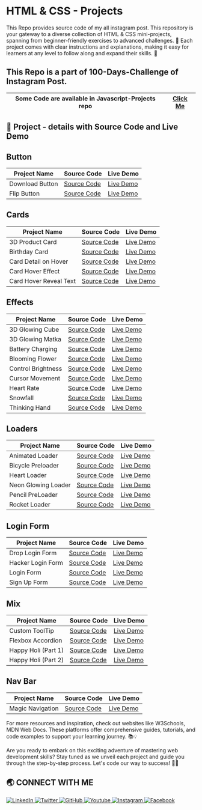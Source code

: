 # HTML & CSS - Projects
This Repo provides source code of my all instagram post. This repository is your gateway to a diverse collection of HTML &amp; CSS mini-projects, spanning from beginner-friendly exercises to advanced challenges. 🌟 Each project comes with clear instructions and explanations, making it easy for learners at any level to follow along and expand their skills. 🚀

<h2>This Repo is a part of 100-Days-Challenge of Instagram Post.</h2>

| Some Code are available in Javascript-Projects repo | [Click Me](https://github.com/Jay-Govind/JavaScript-Projects.git) |
| --------------------------------------------------- | ----------------------------------------------------------------- |

## 🔨 Project - details with Source Code and Live Demo

## Button

| Project Name               | Source Code                                         | Live Demo                                                |
| -------------------------- | --------------------------------------------------- | -------------------------------------------------------- |
| Download Button            | [Source Code](https://github.com/Jay-Govind/HTML-CSS-Projects/tree/573f024b08cd0cf0c596ad9851594986202f5b0c/Download%20Button)  | [Live Demo](https://jay-govind.github.io/HTML-CSS-Projects/Download%20Button) |
| Flip Button                | [Source Code](https://github.com/Jay-Govind/HTML-CSS-Projects/tree/573f024b08cd0cf0c596ad9851594986202f5b0c/Flip%20Button)  | [Live Demo](https://jay-govind.github.io/HTML-CSS-Projects/Flip%20Button) |



## Cards

| Project Name               | Source Code                                         | Live Demo                                                |
| -------------------------- | --------------------------------------------------- | -------------------------------------------------------- |
| 3D Product Card            | [Source Code](https://github.com/Jay-Govind/HTML-CSS-Projects/tree/573f024b08cd0cf0c596ad9851594986202f5b0c/3D%20Product%20Card)  | [Live Demo](https://jay-govind.github.io/HTML-CSS-Projects/3D%20Product%20Card) |
| Birthday Card              | [Source Code](https://github.com/Jay-Govind/HTML-CSS-Projects/tree/573f024b08cd0cf0c596ad9851594986202f5b0c/Birthday%20Card)  | [Live Demo](https://jay-govind.github.io/HTML-CSS-Projects/Birthday%20Card) |
| Card Detail on Hover       | [Source Code](https://github.com/Jay-Govind/HTML-CSS-Projects/tree/573f024b08cd0cf0c596ad9851594986202f5b0c/Card%20Details%20On%20Hover)  | [Live Demo](https://jay-govind.github.io/HTML-CSS-Projects/Card%20Details%20On%20Hover) |
| Card Hover Effect          | [Source Code](https://github.com/Jay-Govind/HTML-CSS-Projects/tree/573f024b08cd0cf0c596ad9851594986202f5b0c/Card%20Hover%20Effect)  | [Live Demo](https://jay-govind.github.io/HTML-CSS-Projects/Card$20Hover$20Effect) |
| Card Hover Reveal Text     | [Source Code](https://github.com/Jay-Govind/HTML-CSS-Projects/tree/573f024b08cd0cf0c596ad9851594986202f5b0c/Card%20Hover%20Reveal%20Text)  | [Live Demo](https://jay-govind.github.io/HTML-CSS-Projects/Card%20Hover%20Reveal%20Text) |



## Effects

| Project Name               | Source Code                                         | Live Demo                                                |
| -------------------------- | --------------------------------------------------- | -------------------------------------------------------- |
| 3D Glowing Cube            | [Source Code](https://github.com/Jay-Govind/HTML-CSS-Projects/tree/aea775b38ba32469b4e25c7eb8bbf6eeee8658ea/3D%20Glowing%20Cube)  | [Live Demo](https://jay-govind.github.io/HTML-CSS-Projects/3D%20Glowing%20Cube) |
| 3D Glowing Matka           | [Source Code](https://github.com/Jay-Govind/HTML-CSS-Projects/tree/573f024b08cd0cf0c596ad9851594986202f5b0c/3D%20Glowing%20matka)  | [Live Demo](https://jay-govind.github.io/HTML-CSS-Projects/3D%20Glowing%20matka) |
| Battery Charging           | [Source Code](https://github.com/Jay-Govind/HTML-CSS-Projects/tree/af6a350584e44d949eafe6f756267623d1f41007/Battery%20Charging)    | [Live Demo](https://jay-govind.github.io/HTML-CSS-Projects/Battery%20Charging) |
| Blooming Flower            | [Source Code](https://github.com/Jay-Govind/HTML-CSS-Projects/tree/ca3dddd5fb95f89fb5a8732f9a92556766d564d8/Blooming%20Flower)  | [Live Demo](https://jay-govind.github.io/HTML-CSS-Projects/Blooming%20Flower) |
| Control Brightness         | [Source Code](https://github.com/Jay-Govind/HTML-CSS-Projects/tree/def6c1d89973026be4f4e08586336df99588f7e0/Control%20Brightness)  | [Live Demo](https://jay-govind.github.io/HTML-CSS-Projects/Control%20Brightness) |
| Cursor Movement            | [Source Code](https://github.com/Jay-Govind/HTML-CSS-Projects/tree/573f024b08cd0cf0c596ad9851594986202f5b0c/Cursor%20Movement)  | [Live Demo](https://jay-govind.github.io/HTML-CSS-Projects/Cursor%20Movement) |
| Heart Rate                 | [Source Code](https://github.com/Jay-Govind/HTML-CSS-Projects/tree/573f024b08cd0cf0c596ad9851594986202f5b0c/Heart%20Rate)  | [Live Demo](https://jay-govind.github.io/HTML-CSS-Projects/Heart%20Rate) |
| Snowfall                   | [Source Code](https://github.com/Jay-Govind/HTML-CSS-Projects/tree/36318e02e81a94ca437ed690266d7427402775fa/Snowfall)  | [Live Demo](https://jay-govind.github.io/HTML-CSS-Projects/Snowfall) |
| Thinking Hand              | [Source Code](https://github.com/Jay-Govind/HTML-CSS-Projects/tree/573f024b08cd0cf0c596ad9851594986202f5b0c/Thinking%20Hand)  | [Live Demo](https://jay-govind.github.io/HTML-CSS-Projects/Thinking%20Hand) |



## Loaders

| Project Name               | Source Code                                         | Live Demo                                                |
| -------------------------- | --------------------------------------------------- | -------------------------------------------------------- |
| Animated Loader            | [Source Code](https://github.com/Jay-Govind/HTML-CSS-Projects/tree/573f024b08cd0cf0c596ad9851594986202f5b0c/Animated%20Loader)  | [Live Demo](https://jay-govind.github.io/HTML-CSS-Projects/Animated%20Loader) |
| Bicycle Preloader          | [Source Code](https://github.com/Jay-Govind/HTML-CSS-Projects/tree/573f024b08cd0cf0c596ad9851594986202f5b0c/Bicycle%20Preloader)  | [Live Demo](https://jay-govind.github.io/HTML-CSS-Projects/Bicycle%20Preloader) |
| Heart Loader               | [Source Code](https://github.com/Jay-Govind/HTML-CSS-Projects/tree/573f024b08cd0cf0c596ad9851594986202f5b0c/Heart%20Loader)  | [Live Demo](https://jay-govind.github.io/HTML-CSS-Projects/Heart%20Loader) |
| Neon Glowing Loader        | [Source Code](https://github.com/Jay-Govind/HTML-CSS-Projects/tree/573f024b08cd0cf0c596ad9851594986202f5b0c/Neon%20Glowing%20Loader)  | [Live Demo](https://jay-govind.github.io/HTML-CSS-Projects/Neon%20Glowing%20Loader) |
| Pencil PreLoader           | [Source Code](https://github.com/Jay-Govind/HTML-CSS-Projects/tree/573f024b08cd0cf0c596ad9851594986202f5b0c/Pencil%20Preloader)  | [Live Demo](https://jay-govind.github.io/HTML-CSS-Projects/Pencil%20Preloader) |
| Rocket Loader              | [Source Code](https://github.com/Jay-Govind/HTML-CSS-Projects/tree/573f024b08cd0cf0c596ad9851594986202f5b0c/Rocket%20Loader)  | [Live Demo](https://jay-govind.github.io/HTML-CSS-Projects/Rocket%20Loader) |



## Login Form

| Project Name               | Source Code                                         | Live Demo                                                |
| -------------------------- | --------------------------------------------------- | -------------------------------------------------------- |
| Drop Login Form            | [Source Code](https://github.com/Jay-Govind/HTML-CSS-Projects/tree/573f024b08cd0cf0c596ad9851594986202f5b0c/Drop%20Login%20Form)  | [Live Demo](https://jay-govind.github.io/HTML-CSS-Projects/Drop%20Login%20Form) |
| Hacker Login Form          | [Source Code](https://github.com/Jay-Govind/HTML-CSS-Projects/tree/573f024b08cd0cf0c596ad9851594986202f5b0c/Hacker%20Login%20Form)  | [Live Demo](https://jay-govind.github.io/HTML-CSS-Projects/Hacker%20Login%20Form) |
| Login Form                 | [Source Code](https://github.com/Jay-Govind/HTML-CSS-Projects/tree/573f024b08cd0cf0c596ad9851594986202f5b0c/Login%20Form)  | [Live Demo](https://jay-govind.github.io/HTML-CSS-Projects/Login%20Form) |
| Sign Up Form               | [Source Code](https://github.com/Jay-Govind/HTML-CSS-Projects/tree/573f024b08cd0cf0c596ad9851594986202f5b0c/Sign%20Up%20Form)  | [Live Demo](https://jay-govind.github.io/HTML-CSS-Projects/Sign%20Up%20Form) |



## Mix

| Project Name               | Source Code                                         | Live Demo                                                |
| -------------------------- | --------------------------------------------------- | -------------------------------------------------------- |
| Custom ToolTip             | [Source Code](https://github.com/Jay-Govind/HTML-CSS-Projects/tree/573f024b08cd0cf0c596ad9851594986202f5b0c/Custom%20Tooltip%20Animation)  | [Live Demo](https://jay-govind.github.io/HTML-CSS-Projects/Custom%20Tooltip%20Animation) |
| Flexbox Accordion          | [Source Code](https://github.com/Jay-Govind/HTML-CSS-Projects/tree/9483a909c26200ef34448bce199be666acc6fd4d/Flexbox%20Accordion)  | [Live Demo](https://jay-govind.github.io/HTML-CSS-Projects/Flexbox%20Accordion) |
| Happy Holi (Part 1)        | [Source Code](https://github.com/Jay-Govind/HTML-CSS-Projects/tree/9721eafcd07bbdffea45f618bf4ed9df88660579/Happy%20Holi%20Part%201)  | [Live Demo](https://jay-govind.github.io/HTML-CSS-Projects/Happy%20Holi%20Part%201) |
| Happy Holi (Part 2)        | [Source Code](https://github.com/Jay-Govind/HTML-CSS-Projects/tree/9721eafcd07bbdffea45f618bf4ed9df88660579/Happy%20Holi%20Part%202)  | [Live Demo](https://jay-govind.github.io/HTML-CSS-Projects/Happy%20Holi%20Part%202) | 


## Nav Bar

| Project Name               | Source Code                                         | Live Demo                                                |
| -------------------------- | --------------------------------------------------- | -------------------------------------------------------- |
| Magic Navigation           | [Source Code](https://github.com/Jay-Govind/HTML-CSS-Projects/tree/573f024b08cd0cf0c596ad9851594986202f5b0c/Magic%20Navigation)  | [Live Demo](https://jay-govind.github.io/HTML-CSS-Projects/Magic%20Navigation) |




For more resources and inspiration, check out websites like W3Schools, MDN Web Docs. These platforms offer comprehensive guides, tutorials, and code examples to support your learning journey. 📚💡

Are you ready to embark on this exciting adventure of mastering web development skills? Stay tuned as we unveil each project and guide you through the step-by-step process. Let's code our way to success! 💪🌐

## 🌏 **CONNECT WITH ME**

<a  href="https://www.linkedin.com/in/govind-jay">
    <img src="https://img.shields.io/badge/LinkedIn-0077B5?style=for-the-badge&logo=linkedin&logoColor=white" title="LinkedIn"  alt="LinkedIn"/>
</a>
<a href="https://twitter.com/_JayGovind"> 
    <img src="https://img.shields.io/badge/Twitter-1DA1F2?style=for-the-badge&logo=twitter&logoColor=white" title="Twitter"  alt="Twitter"/>
</a>
<a href="https://www.github.com/Jay-Govind"> 
    <img src="https://img.shields.io/badge/GitHub-100000?style=for-the-badge&logo=github&logoColor=white" title="GitHub"  alt="GitHub"/>
</a>
<a href="https://www.youtube.com/@jaygovindofficial751"> 
    <img src="https://img.shields.io/badge/YouTube-FF0000?style=for-the-badge&logo=youtube&logoColor=white" title="Youtube"  alt="Youtube"/>
</a>
<a href="https://www.instagram.com/devwithgovind"> 
    <img src="https://img.shields.io/badge/Instagram-E4405F?style=for-the-badge&logo=instagram&logoColor=white" title="Instagram"  alt="Instagram"/>
</a>
<a href="https://www.facebook.com/profile.php?id=61556260830301&mibextid=ZbWKwL"> 
    <img src="https://img.shields.io/badge/Facebook-%231877F2.svg?style=for-the-badge&logo=Facebook&logoColor=white" title="Facebook"  alt="Facebook"/>
</a>
